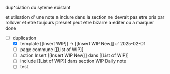 

dup^ciation du syteme existant 

et 
utilsation d' une note a inclure dans la section 
ne devrait pas etre pris par rollover et etre toujours presnet 
peut etre bizarre a editer ou a marquer done 

- [ ]  duplication 
	- [x] template [[Insert WIP]] -> [[Insert WIP New]] ✅ 2025-02-01
	- [ ] page commune [[List  of WIP]]
	- [ ] action Insert [[Insert WIP New]] dans  [[List  of WIP]]
	- [ ] include [[List  of WIP]] dans section WIP Daily note
	- [ ] test
